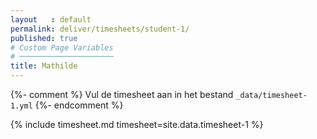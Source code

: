 ```yaml
---
layout   : default
permalink: deliver/timesheets/student-1/
published: true
# Custom Page Variables
# ─────────────────────
title: Mathilde
---
```

{%- comment %}
Vul de timesheet aan in het bestand `_data/timesheet-1.yml`
{%- endcomment %}

{% include timesheet.md timesheet=site.data.timesheet-1 %}
